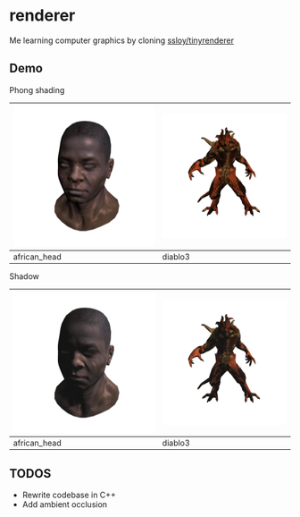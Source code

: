 # renderer

Me learning computer graphics by cloning [ssloy/tinyrenderer](https://github.com/ssloy/tinyrenderer)

## Demo

Phong shading

|![Phong shading demo](./assets/phong_shading_african_head.png)|![Phong shading demo](./assets/phong_shading_diablo.png)|
|------------|-------|
|african_head|diablo3|


Shadow

|![Shadow](./assets/shadow_african_head.png)|![Shadow](./assets/shadow_diablo.png)|
|------------|-------|
|african_head|diablo3|


## TODOS

* Rewrite codebase in C++
* Add ambient occlusion
